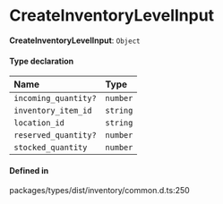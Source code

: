# CreateInventoryLevelInput

 **CreateInventoryLevelInput**: `Object`

#### Type declaration

| Name | Type |
| :------ | :------ |
| `incoming_quantity?` | `number` |
| `inventory_item_id` | `string` |
| `location_id` | `string` |
| `reserved_quantity?` | `number` |
| `stocked_quantity` | `number` |

#### Defined in

packages/types/dist/inventory/common.d.ts:250
